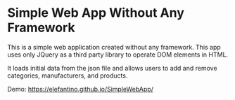 # Simple Web App Without Any Framework

This is a simple web application created without any framework. This app uses only JQuery as a third party library to operate DOM elements in HTML.

It loads initial data from the json file and allows users to add and remove categories, manufacturers, and products.

Demo: https://elefantino.github.io/SimpleWebApp/

